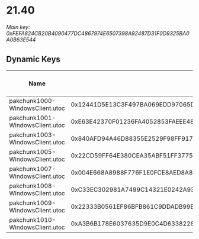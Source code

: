 # 21.40

###### *Main key: 0xFEFA824CB20B4090477DC4867974E6507398A92487D31F0D9325BA0A0B63E544*

## Dynamic Keys

| Name                            | Key                                                                | High Res Textures |
|---------------------------------|--------------------------------------------------------------------|-------------------|
| pakchunk1000-WindowsClient.utoc | 0x12441D5E13C3F497BA069EDD97065D9645F64B485AAFABEA50E8CC205F6775F7 | ❌                 |
| pakchunk1001-WindowsClient.utoc | 0xE63E42370F01236FA4052853FAEEE4830F47C8267774EBC230604EF5649C34F4 | ❌                 |
| pakchunk1003-WindowsClient.utoc | 0x840AFD94A46D88355E2529F98FF917B854C688A6132041F085EE95CD2E459D8B | ❌                 |
| pakchunk1005-WindowsClient.utoc | 0x22CD59FF64E380CEA35ABF51FF37751386E32A10E75A669EEEB8D6F94214E587 | ❌                 |
| pakchunk1007-WindowsClient.utoc | 0x004E668A8988F776F1E0FCE8AED8A88E9A936FDDBC93B71FD4FA82E983E3BF3E | ❌                 |
| pakchunk1008-WindowsClient.utoc | 0xC33EC302981A7499C14321E0242A938976100111FC356A5A213F334898882548 | ❌                 |
| pakchunk1009-WindowsClient.utoc | 0x22333B0561EF86BFB861C9DDADB99B4E1F7AF34D87FC25ABB37EB8C81D4C83BC | ❌                 |
| pakchunk1010-WindowsClient.utoc | 0xA3B6B178E6037635D9E0C4D6338228E1744D7D01B6587F6AC0FBC148993CBC93 | ❌                 |
